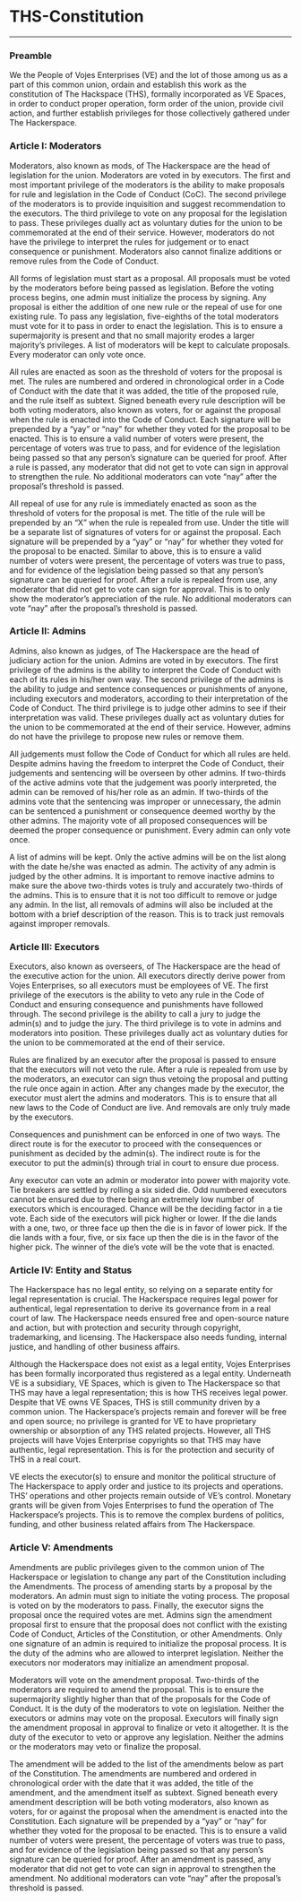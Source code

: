 # THS-Constitution
---
### Preamble
We the People of Vojes Enterprises (VE) and the lot of those among us as a part of this common union, ordain and establish this work as the constitution of The Hackspace (THS), formally incorporated as VE Spaces, in order to conduct proper operation, form order of the union, provide civil action, and further establish privileges for those collectively gathered under The Hackerspace.

### Article I: Moderators
Moderators, also known as mods, of The Hackerspace are the head of legislation for the union. Moderators are voted in by executors. The first and most important privilege of the moderators is the ability to make proposals for rule and legislation in the Code of Conduct (CoC). The second privilege of the moderators is to provide inquisition and suggest recommendation to the executors. The third privilege to vote on any proposal for the legislation to pass. These privileges dually act as voluntary duties for the union to be commemorated at the end of their service. However, moderators do not have the privilege to interpret the rules for judgement or to enact consequence or punishment. Moderators also cannot finalize additions or remove rules from the Code of Conduct. 

All forms of legislation must start as a proposal. All proposals must be voted by the moderators before being passed as legislation. Before the voting process begins, one admin must initialize the process by signing. Any proposal is either the addition of one new rule or the repeal of use for one existing rule. To pass any legislation, five-eighths of the total moderators must vote for it to pass in order to enact the legislation. This is to ensure a supermajority is present and that no small majority erodes a larger majority’s privileges. A list of moderators will be kept to calculate proposals. Every moderator can only vote once.

All rules are enacted as soon as the threshold of voters for the proposal is met. The rules are numbered and ordered in chronological order in a Code of Conduct with the date that it was added, the title of the proposed rule, and the rule itself as subtext. Signed beneath every rule description will be both voting moderators, also known as voters, for or against the proposal when the rule is enacted into the Code of Conduct. Each signature will be prepended by a “yay” or “nay” for whether they voted for the proposal to be enacted. This is to ensure a valid number of voters were present, the percentage of voters was true to pass, and for evidence of the legislation being passed so that any person’s signature can be queried for proof. After a rule is passed, any moderator that did not get to vote can sign in approval to strengthen the rule. No additional moderators can vote “nay” after the proposal’s threshold is passed.

All repeal of use for any rule is immediately enacted as soon as the threshold of voters for the proposal is met. The title of the rule will be prepended by an “X” when the rule is repealed from use. Under the title will be a separate list of signatures of voters for or against the proposal. Each signature will be prepended by a “yay” or “nay” for whether they voted for the proposal to be enacted. Similar to above, this is to ensure a valid number of voters were present, the percentage of voters was true to pass, and for evidence of the legislation being passed so that any person’s signature can be queried for proof. After a rule is repealed from use, any moderator that did not get to vote can sign for approval. This is to only show the moderator’s appreciation of the rule. No additional moderators can vote “nay” after the proposal’s threshold is passed.

### Article II: Admins
Admins, also known as judges, of The Hackerspace are the head of judiciary action for the union. Admins are voted in by executors. The first privilege of the admins is the ability to interpret the Code of Conduct with each of its rules in his/her own way. The second privilege of the admins is the ability to judge and sentence consequences or punishments of anyone, including executors and moderators, according to their interpretation of the Code of Conduct. The third privilege is to judge other admins to see if their interpretation was valid. These privileges dually act as voluntary duties for the union to be commemorated at the end of their service. However, admins do not have the privilege to propose new rules or remove them.

All judgements must follow the Code of Conduct for which all rules are held. Despite admins having the freedom to interpret the Code of Conduct, their judgements and sentencing will be overseen by other admins. If two-thirds of the active admins vote that the judgement was poorly interpreted, the admin can be removed of his/her role as an admin. If two-thirds of the admins vote that the sentencing was improper or unnecessary, the admin can be sentenced a punishment or consequence deemed worthy by the other admins. The majority vote of all proposed consequences will be deemed the proper consequence or punishment. Every admin can only vote once.

A list of admins will be kept. Only the active admins will be on the list along with the date he/she was enacted as admin. The activity of any admin is judged by the other admins. It is important to remove inactive admins to make sure the above two-thirds votes is truly and accurately two-thirds of the admins. This is to ensure that it is not too difficult to remove or judge any admin. In the list, all removals of admins will also be included at the bottom with a brief description of the reason. This is to track just removals against improper removals. 

### Article III: Executors
Executors, also known as overseers, of The Hackerspace are the head of the executive action for the union. All executors directly derive power from Vojes Enterprises, so all executors must be employees of VE. The first privilege of the executors is the ability to veto any rule in the Code of Conduct and ensuring consequence and punishments have followed through. The second privilege is the ability to call a jury to judge the admin(s) and to judge the jury. The third privilege is to vote in admins and moderators into position. These privileges dually act as voluntary duties for the union to be commemorated at the end of their service.

Rules are finalized by an executor after the proposal is passed to ensure that the executors will not veto the rule. After a rule is repealed from use by the moderators, an executor can sign thus vetoing the proposal and putting the rule once again in action. After any changes made by the executor, the executor must alert the admins and moderators. This is to ensure that all new laws to the Code of Conduct are live. And removals are only truly made by the executors.

Consequences and punishment can be enforced in one of two ways. The direct route is for the executor to proceed with the consequences or punishment as decided by the admin(s). The indirect route is for the executor to put the admin(s) through trial in court to ensure due process.

Any executor can vote an admin or moderator into power with majority vote. Tie breakers are settled by rolling a six sided die. Odd numbered executors cannot be ensured due to there being an extremely low number of executors which is encouraged. Chance will be the deciding factor in a tie vote. Each side of the executors will pick higher or lower. If the die lands with a one, two, or three face up then the die is in favor of lower pick. If the die lands with a four, five, or six face up then the die is in the favor of the higher pick. The winner of the die’s vote will be the vote that is enacted.

### Article IV: Entity and Status
The Hackerspace has no legal entity, so relying on a separate entity for legal representation is crucial. The Hackerspace requires legal power for authentical, legal representation to derive its governance from in a real court of law. The Hackerspace needs ensured free and open-source nature and action, but with protection and security through copyright, trademarking, and licensing. The Hackerspace also needs funding, internal justice, and handling of other business affairs.

Although the Hackerspace does not exist as a legal entity, Vojes Enterprises has been formally incorporated thus registered as a legal entity. Underneath VE is a subsidiary, VE Spaces, which is given to The Hackerspace so that THS may have a legal representation; this is how THS receives legal power. Despite that VE owns VE Spaces, THS is still community driven by a common union. 
The Hackerspace’s projects remain and forever will be free and open source; no privilege is granted for VE to have proprietary ownership or absorption of any THS related projects. However, all THS projects will have Vojes Enterprise copyrights so that THS may have authentic, legal representation. This is for the protection and security of THS in a real court.

VE elects the executor(s) to ensure and monitor the political structure of The Hackerspace to apply order and justice to its projects and operations. THS’ operations and other projects remain outside of VE’s control. Monetary grants will be given from Vojes Enterprises to fund the operation of The Hackerspace’s projects. This is to remove the complex burdens of politics, funding, and other business related affairs from The Hackerspace.

### Article V: Amendments
Amendments are public privileges given to the common union of The Hackerspace or legislation to change any part of the Constitution including the Amendments. The process of amending starts by a proposal by the moderators. An admin must sign to initiate the voting process. The proposal is voted on by the moderators to pass. Finally, the executor signs the proposal once the required votes are met.
Admins sign the amendment proposal first to ensure that the proposal does not conflict with the existing Code of Conduct, Articles of the Constitution, or other Amendments. Only one signature of an admin is required to initialize the proposal process. It is the duty of the admins who are allowed to interpret legislation. Neither the executors nor moderators may initialize an amendment proposal.

Moderators will vote on the amendment proposal. Two-thirds of the moderators are required to amend the proposal. This is to ensure the supermajority slightly higher than that of the proposals for the Code of Conduct. It is the duty of the moderators to vote on legislation. Neither the executors or admins may vote on the proposal.
Executors will finally sign the amendment proposal in approval to finalize or veto it altogether. It is the duty of the executor to veto or approve any legislation. Neither the admins or the moderators may veto or finalize the proposal.

The amendment will be added to the list of the amendments below as part of the Constitution. The amendments are numbered and ordered in chronological order with the date that it was added, the title of the amendment, and the amendment itself as subtext. Signed beneath every amendment description will be both voting moderators, also known as voters, for or against the proposal when the amendment is enacted into the Constitution. Each signature will be prepended by a “yay” or “nay” for whether they voted for the proposal to be enacted. This is to ensure a valid number of voters were present, the percentage of voters was true to pass, and for evidence of the legislation being passed so that any person’s signature can be queried for proof. After an amendment is passed, any moderator that did not get to vote can sign in approval to strengthen the amendment. No additional moderators can vote “nay” after the proposal’s threshold is passed.
